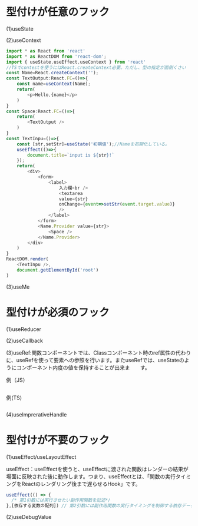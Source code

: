 # 型付けが任意のフック

(1)useState

(2)useContext

```typescript
import * as React from 'react'
import * as ReactDOM from 'react-dom';
import { useState,useEffect,useContext } from 'react'
//TSでcontestを使うにはReact.createContext必要。ただし、型の指定が面倒くさい
const Name=React.createContext('');
const TextOutput:React.FC=()=>{
	const name=useContext(Name);
	return(
		<p>Hello,{name}</p>
	)
}
const Space:React.FC=()=>{
	return(
		<TextOutput />
	)
}
const TextInpu=()=>{
	const [str,setStr]=useState('初期値');//Nameを初期化している。
	useEffect(()=>{
		document.title=`input is ${str}!`
	});
	return(
		<div>
			<form>
				<label>
					入力欄<br />
					<textarea
					value={str}
					onChange={event=>setStr(event.target.value)}
					/>
				</label>
			</form>
			<Name.Provider value={str}>
				<Space />
			</Name.Provider>
		</div>
	)
}
ReactDOM.render(
	<TextInpu />,
	document.getElementById('root')
)
```

(3)useMe

# 型付けが必須のフック

(1)useReducer

(2)useCallback

(3)useRef:関数コンポーネントでは、Classコンポーネント時のref属性の代わりに、useRefを使って要素への参照を行います。またuseRefでは、useStateのようにコンポーネント内度の値を保持することが出来ま　　す。

例（JS）
```javascript
```

例(TS)
```typescript
```

(4)useImprerativeHandle

# 型付けが不要のフック

(1)useEffect/useLayoutEffect

useEffect：useEffectを使うと、useEffectに渡された関数はレンダーの結果が場面に反映された後に動作します。つまり、useEffectとは、「関数の実行タイミングをReactのレンダリング後まで遅らせるHook」です。

```typescript
useEffect(() => {
  /* 第1引数には実行させたい副作用関数を記述*/
},[依存する変数の配列]) // 第2引数には副作用関数の実行タイミングを制御する依存データを記述
```


(2)useDebugValue

